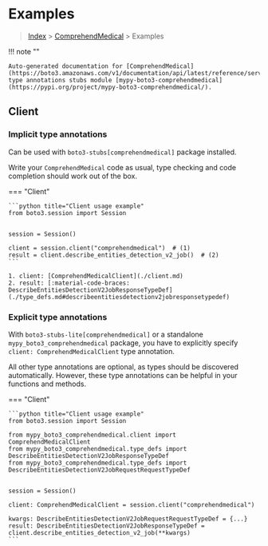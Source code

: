 # Examples

> [Index](../README.md) > [ComprehendMedical](./README.md) > Examples

!!! note ""

    Auto-generated documentation for [ComprehendMedical](https://boto3.amazonaws.com/v1/documentation/api/latest/reference/services/comprehendmedical.html#ComprehendMedical)
    type annotations stubs module [mypy-boto3-comprehendmedical](https://pypi.org/project/mypy-boto3-comprehendmedical/).

## Client

### Implicit type annotations

Can be used with `boto3-stubs[comprehendmedical]` package installed.

Write your `ComprehendMedical` code as usual,
type checking and code completion should work out of the box.


=== "Client"

    ```python title="Client usage example"
    from boto3.session import Session


    session = Session()

    client = session.client("comprehendmedical")  # (1)
    result = client.describe_entities_detection_v2_job()  # (2)
    ```

    1. client: [ComprehendMedicalClient](./client.md)
    2. result: [:material-code-braces: DescribeEntitiesDetectionV2JobResponseTypeDef](./type_defs.md#describeentitiesdetectionv2jobresponsetypedef) 






### Explicit type annotations

With `boto3-stubs-lite[comprehendmedical]`
or a standalone `mypy_boto3_comprehendmedical` package, you have to explicitly specify `client: ComprehendMedicalClient` type annotation.

All other type annotations are optional, as types should be discovered automatically.
However, these type annotations can be helpful in your functions and methods.


=== "Client"

    ```python title="Client usage example"
    from boto3.session import Session

    from mypy_boto3_comprehendmedical.client import ComprehendMedicalClient
    from mypy_boto3_comprehendmedical.type_defs import DescribeEntitiesDetectionV2JobResponseTypeDef
    from mypy_boto3_comprehendmedical.type_defs import DescribeEntitiesDetectionV2JobRequestRequestTypeDef


    session = Session()

    client: ComprehendMedicalClient = session.client("comprehendmedical")

    kwargs: DescribeEntitiesDetectionV2JobRequestRequestTypeDef = {...}
    result: DescribeEntitiesDetectionV2JobResponseTypeDef = client.describe_entities_detection_v2_job(**kwargs)
    ```






